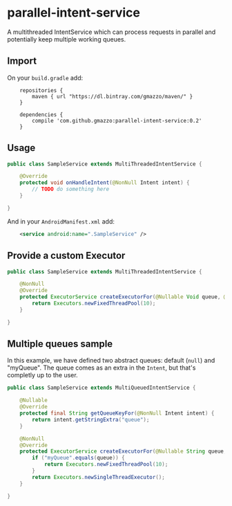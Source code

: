 # parallel-intent-service
A multithreaded IntentService which can process requests in parallel and potentially keep multiple working queues.

## Import
On your `build.gradle` add:
```
    repositories {
        maven { url "https://dl.bintray.com/gmazzo/maven/" }
    }

    dependencies {
        compile 'com.github.gmazzo:parallel-intent-service:0.2'
    }
```

## Usage
```java
public class SampleService extends MultiThreadedIntentService {

    @Override
    protected void onHandleIntent(@NonNull Intent intent) {
        // TODO do something here
    }

}
```
And in your `AndroidManifest.xml` add:
```xml
    <service android:name=".SampleService" />
```

## Provide a custom Executor
```java
public class SampleService extends MultiThreadedIntentService {

    @NonNull
    @Override
    protected ExecutorService createExecutorFor(@Nullable Void queue, @NonNull Intent intent) {
        return Executors.newFixedThreadPool(10);
    }

}
```

## Multiple queues sample
In this example, we have defined two abstract queues: default (`null`) and "myQueue".
The queue comes as an extra in the `Intent`, but that's completly up to the user.
```java
public class SampleService extends MultiQueuedIntentService {

    @Nullable
    @Override
    protected final String getQueueKeyFor(@NonNull Intent intent) {
        return intent.getStringExtra("queue");
    }

    @NonNull
    @Override
    protected ExecutorService createExecutorFor(@Nullable String queue, @NonNull Intent intent) {
        if ("myQueue".equals(queue)) {
            return Executors.newFixedThreadPool(10);
        }
        return Executors.newSingleThreadExecutor();
    }

}
```

